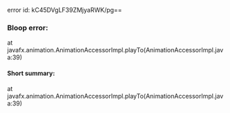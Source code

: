 error id: kC45DVgLF39ZMjyaRWK/pg==
### Bloop error:

at javafx.animation.AnimationAccessorImpl.playTo(AnimationAccessorImpl.java:39)
#### Short summary: 

at javafx.animation.AnimationAccessorImpl.playTo(AnimationAccessorImpl.java:39)